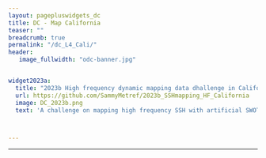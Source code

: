 ```yaml
---
layout: pagepluswidgets_dc
title: DC - Map California
teaser: ""
breadcrumb: true
permalink: "/dc_L4_Cali/"
header:
   image_fullwidth: "odc-banner.jpg" 


widget2023a:
  title: "2023b High frequency dynamic mapping data dhallenge in California Xover"
  url: https://github.com/SammyMetref/2023b_SSHmapping_HF_California
  image: DC_2023b.png
  text: 'A challenge on mapping high frequency SSH with artificial SWOT and nadir data in the Californian SWOT X-over created by Datlas and MEOM-IGE. [...]'



--- 
```


  
---
